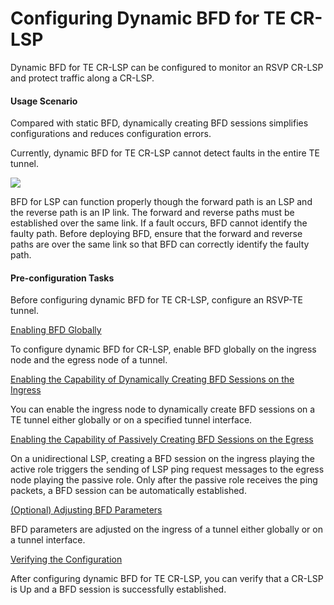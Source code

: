 Configuring Dynamic BFD for TE CR-LSP
=====================================

Dynamic BFD for TE CR-LSP can be configured to monitor an RSVP CR-LSP and protect traffic along a CR-LSP.

#### Usage Scenario

Compared with static BFD, dynamically creating BFD sessions simplifies configurations and reduces configuration errors.

Currently, dynamic BFD for TE CR-LSP cannot detect faults in the entire TE tunnel.

![](../../../../public_sys-resources/note_3.0-en-us.png) 

BFD for LSP can function properly though the forward path is an LSP and the reverse path is an IP link. The forward and reverse paths must be established over the same link. If a fault occurs, BFD cannot identify the faulty path. Before deploying BFD, ensure that the forward and reverse paths are over the same link so that BFD can correctly identify the faulty path.



#### Pre-configuration Tasks

Before configuring dynamic BFD for TE CR-LSP, configure an RSVP-TE tunnel.


[Enabling BFD Globally](../../../../software/nev8r10_vrpv8r16/user/vrp/dc_vrp_te-p2p_cfg_0145.html)

To configure dynamic BFD for CR-LSP, enable BFD globally on the ingress node and the egress node of a tunnel.

[Enabling the Capability of Dynamically Creating BFD Sessions on the Ingress](../../../../software/nev8r10_vrpv8r16/user/vrp/dc_vrp_te-p2p_cfg_0146.html)

You can enable the ingress node to dynamically create BFD sessions on a TE tunnel either globally or on a specified tunnel interface.

[Enabling the Capability of Passively Creating BFD Sessions on the Egress](../../../../software/nev8r10_vrpv8r16/user/vrp/dc_vrp_te-p2p_cfg_0147.html)

On a unidirectional LSP, creating a BFD session on the ingress playing the active role triggers the sending of LSP ping request messages to the egress node playing the passive role. Only after the passive role receives the ping packets, a BFD session can be automatically established.

[(Optional) Adjusting BFD Parameters](../../../../software/nev8r10_vrpv8r16/user/vrp/dc_vrp_te-p2p_cfg_0148.html)

BFD parameters are adjusted on the ingress of a tunnel either globally or on a tunnel interface.

[Verifying the Configuration](../../../../software/nev8r10_vrpv8r16/user/vrp/dc_vrp_te-p2p_cfg_0149.html)

After configuring dynamic BFD for TE CR-LSP, you can verify that a CR-LSP is Up and a BFD session is successfully established.